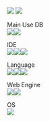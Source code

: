 <img src="https://github-readme-stats.vercel.app/api?username=mintsoda2021&show_icons=true&theme=tokyonight"/>
<img src="http://mazassumnida.wtf/api/v2/generate_badge?boj=mintsoda"/>


Main Use DB<br>
<img src="https://img.shields.io/badge/SQLite-D7D7D7?style=for-the-badge&logo=SQLite&logoColor=white"/><img src="https://img.shields.io/badge/MongoDB-BBFFD8?style=for-the-badge&logo=MongoDB&logoColor=white"/>

IDE<br>
<img src="https://img.shields.io/badge/IntelliJ IDEA-FFB7B7?style=for-the-badge&logo=IntelliJIDEA&logoColor=white"/><img src="https://img.shields.io/badge/Visual Studio Code-CDEAFF?style=for-the-badge&logo=VisualStudioCode&logoColor=white"/><img src="https://camo.githubusercontent.com/c767f4a70198091d07105a0cb5c36a243d4120344d2575eee8acbb16aca096a7/68747470733a2f2f696d672e736869656c64732e696f2f62616467652f4e6f74657061642b2b2d3930453539412e7376673f7374796c653d666f722d7468652d6261646765266c6f676f3d6e6f7465706164253262253262266c6f676f436f6c6f723d626c61636b"/>

Language<br>
<img src="https://img.shields.io/badge/java%20script-FBFFC4?style=for-the-badge&logo=javascript&logoColor=gray"/><img src="https://img.shields.io/badge/Python-829EDA?style=for-the-badge&logo=Python&logoColor=FFFFBC"/><img src="https://img.shields.io/badge/C-D5D5D5?style=for-the-badge&logo=C&logoColor=white"/>

Web Engine<br>
<img src="https://img.shields.io/badge/Django-B5FFBE?style=for-the-badge&logo=django&logoColor=white"/><img src="https://img.shields.io/badge/Flask-DCDCDC?style=for-the-badge&logo=Flask&logoColor=black"/>

OS<br>
<img src="https://img.shields.io/badge/Windows-C4F9FF?style=for-the-badge&logo=windows&logoColor=gray"/>
